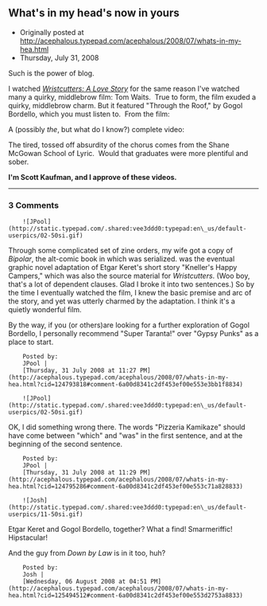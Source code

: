 ## What's in my head's now in yours

 * Originally posted at http://acephalous.typepad.com/acephalous/2008/07/whats-in-my-hea.html
 * Thursday, July 31, 2008



Such is the power of blog.  

I watched [_Wristcutters: A Love Story_](http://www.amazon.com/exec/obidos/ASIN/B0012E2GFK/diesekoschmar-20) for the same reason I've watched many a quirky, middlebrow film: Tom Waits.  True to form, the film exuded a quirky, middlebrow charm.  But it featured "Through the Roof," by Gogol Bordello, which you must listen to.  From the film:




A (possibly _the_, but what do I know?) complete video:




The tired, tossed off absurdity of the chorus comes from the Shane McGowan School of Lyric.  Would that graduates were more plentiful and sober.

**I'm Scott Kaufman, and I approve of these videos.**

		

* * *

### 3 Comments 

		

                
[]()

	

		![JPool](http://static.typepad.com/.shared:vee3ddd0:typepad:en\_us/default-userpics/02-50si.gif)
	

	

		

Through some complicated set of zine orders, my wife got a copy of _Bipolar_, the alt-comic book in which  was serialized.   was the eventual graphic novel adaptation of Etgar Keret's short story "Kneller's Happy Campers," which was also the source material for _Wristcutters_. (Woo boy, that's a lot of dependent clauses.  Glad I broke it into two sentences.)  So by the time I eventually watched the film, I knew the basic premise and arc of the story, and yet was utterly charmed by the adaptation.  I think it's a quietly wonderful film.

By the way, if you (or others)are looking for a further exploration of Gogol Bordello, I personally recommend "Super Taranta!" over "Gypsy Punks" as a place to start.

	

		Posted by:
		JPool |
		[Thursday, 31 July 2008 at 11:27 PM](http://acephalous.typepad.com/acephalous/2008/07/whats-in-my-hea.html?cid=124793818#comment-6a00d8341c2df453ef00e553e3bb1f8834)

[]()

	

		![JPool](http://static.typepad.com/.shared:vee3ddd0:typepad:en\_us/default-userpics/02-50si.gif)
	

	

		

OK, I did something wrong there.  The words "Pizzeria Kamikaze" should have come between "which" and "was" in the first sentence, and at the beginning of the second sentence.

	

		Posted by:
		JPool |
		[Thursday, 31 July 2008 at 11:29 PM](http://acephalous.typepad.com/acephalous/2008/07/whats-in-my-hea.html?cid=124795286#comment-6a00d8341c2df453ef00e553c71a828833)

[]()

	

		![Josh](http://static.typepad.com/.shared:vee3ddd0:typepad:en\_us/default-userpics/11-50si.gif)
	

	

		

Etgar Keret and Gogol Bordello, together?  What a find!  Smarmeriffic!  Hipstacular!

And the guy from _Down by Law_ is in it too, huh?  

	

		Posted by:
		Josh |
		[Wednesday, 06 August 2008 at 04:51 PM](http://acephalous.typepad.com/acephalous/2008/07/whats-in-my-hea.html?cid=125494512#comment-6a00d8341c2df453ef00e553d2753a8833)

		

        